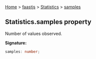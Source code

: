 [Home](./index) &gt; [faastjs](./faastjs.md) &gt; [Statistics](./faastjs.statistics.md) &gt; [samples](./faastjs.statistics.samples.md)

## Statistics.samples property

Number of values observed.

<b>Signature:</b>

```typescript
samples: number;
```
